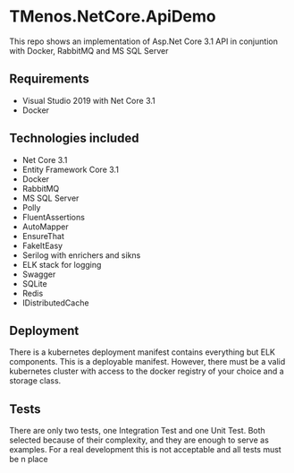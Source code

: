 # TMenos.NetCore.ApiDemo

This repo shows an implementation of Asp.Net Core 3.1 API in conjuntion with Docker, RabbitMQ and MS SQL Server

## Requirements

- Visual Studio 2019 with Net Core 3.1
- Docker

## Technologies included

- Net Core 3.1
- Entity Framework Core 3.1
- Docker
- RabbitMQ
- MS SQL Server
- Polly
- FluentAssertions
- AutoMapper
- EnsureThat
- FakeItEasy
- Serilog with enrichers and sikns
- ELK stack for logging
- Swagger
- SQLite
- Redis
- IDistributedCache

## Deployment

There is a kubernetes deployment manifest contains everything but ELK components. This is a deployable manifest.
However, there must be a valid kubernetes cluster with access to the docker registry of your choice and a storage class.

## Tests

There are only two tests, one Integration Test and one Unit Test. Both selected because of their complexity, and they are enough to serve as examples. 
For a real development this is not acceptable and all tests must be n place